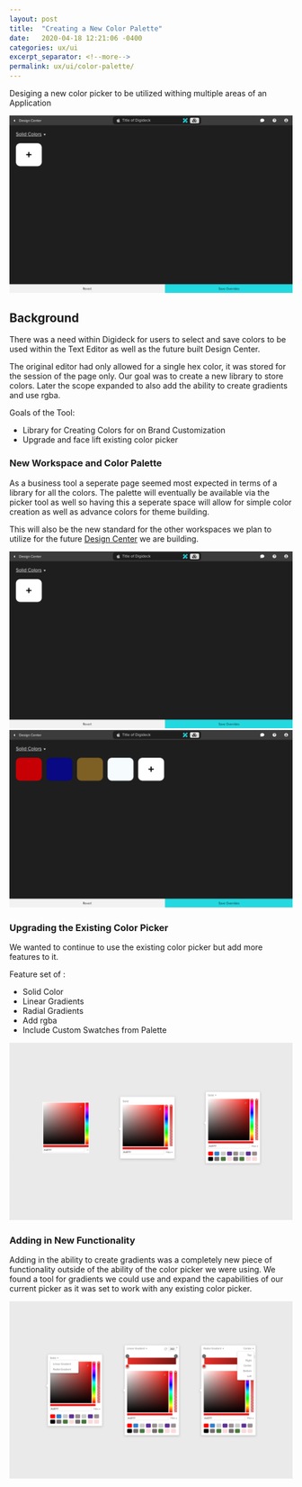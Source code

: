 ```yaml
---
layout: post
title:  "Creating a New Color Palette"
date:   2020-04-18 12:21:06 -0400
categories: ux/ui
excerpt_separator: <!--more-->
permalink: ux/ui/color-palette/
---
```


<div class="excerpt-pre-post">
  <p>Desiging a new color picker to be utilized withing multiple areas of an Application</p>
  <img src="/assets/images/color-palette-1.png" alt="Image of Digideck's Color Palette">
</div>

<!--more-->

<h2>Background</h2>

There was a need within Digideck for users to select and save colors to be used within the Text Editor as well as the future built Design Center.

The original editor had only allowed for a single hex color, it was stored for the session of the page only. Our goal was to create a new library to store colors. Later the scope expanded to also add the ability to create gradients and use rgba. 

Goals of the Tool:

<ul>
<li>Library for Creating Colors for on Brand Customization</li>
<li>Upgrade and face lift existing color picker</li>
</ul>

<div class="spacer-line"></div>

<h3>New Workspace and Color Palette</h3>

As a business tool a seperate page seemed most expected in terms of a library for all the colors. The palette will eventually be available via the picker tool as well so having this a seperate space will allow for simple color creation as well as advance colors for theme building. 

This will also be the new standard for the other workspaces we plan to utilize for the future <a href="ux/ui/design-center/">Design Center</a> we are building. 

<img src="/assets/images/color-palette-1.png" alt="Image of Digideck's Color Palette">
<img src="/assets/images/color-palette-2.png" alt="Image of Digideck's Color Palette with Colors">

<div class="spacer"></div>

<h3>Upgrading the Existing Color Picker</h3>

We wanted to continue to use the existing color picker but add more features to it. 

Feature set of :

<ul>
<li>Solid Color</li>
<li>Linear Gradients</li>
<li>Radial Gradients</li>
<li>Add rgba</li>
<li>Include Custom Swatches from Palette</li>
</ul>

<img src="/assets/images/color-palette-3.png" alt="Upgrading the Existing Color Picker">

<div class="spacer"></div>

<h3>Adding in New Functionality</h3>

Adding in the ability to create gradients was a completely new piece of functionality outside of the ability of the color picker we were using. We found a tool for gradients we could use and expand the capabilities of our current picker as it was set to work with any existing color picker.

<img src="/assets/images/color-palette-4.png" alt="Gradient Color Pickers">